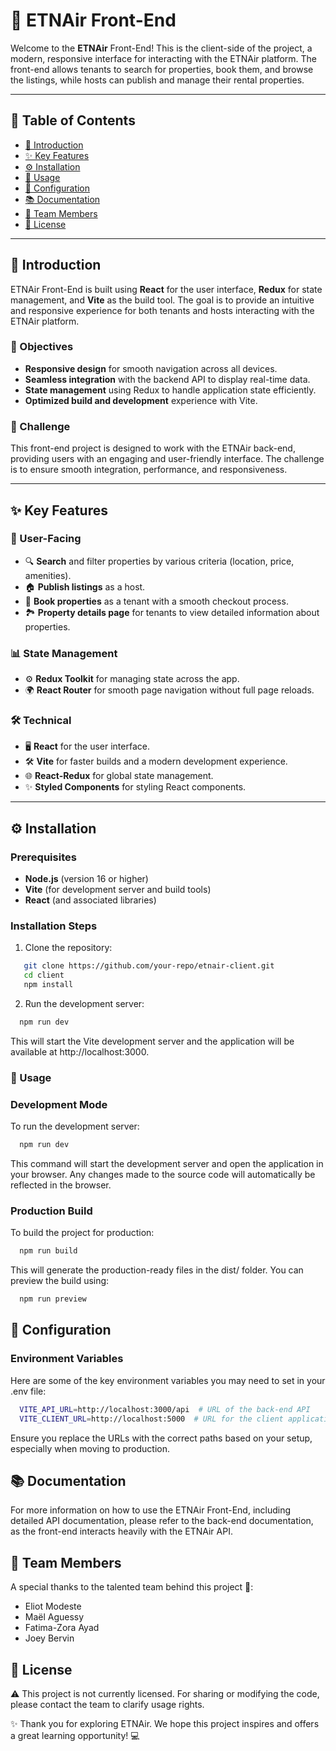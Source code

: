 # 🏡 ETNAir Front-End

Welcome to the **ETNAir** Front-End! This is the client-side of the project, a modern, responsive interface for interacting with the ETNAir platform. The front-end allows tenants to search for properties, book them, and browse the listings, while hosts can publish and manage their rental properties.

---

## 📝 Table of Contents
- [🌟 Introduction](#-introduction)
- [✨ Key Features](#-key-features)
- [⚙️ Installation](#️-installation)
- [🚀 Usage](#-usage)
- [🔧 Configuration](#-configuration)
- [📚 Documentation](#-documentation)
- [🤝 Team Members](#-team-members)
- [📜 License](#-license)

---

## 🌟 Introduction

ETNAir Front-End is built using **React** for the user interface, **Redux** for state management, and **Vite** as the build tool. The goal is to provide an intuitive and responsive experience for both tenants and hosts interacting with the ETNAir platform.

### 🎯 Objectives
- **Responsive design** for smooth navigation across all devices.
- **Seamless integration** with the backend API to display real-time data.
- **State management** using Redux to handle application state efficiently.
- **Optimized build and development** experience with Vite.

### 🚀 Challenge
This front-end project is designed to work with the ETNAir back-end, providing users with an engaging and user-friendly interface. The challenge is to ensure smooth integration, performance, and responsiveness.

---

## ✨ Key Features

### 👥 User-Facing
- 🔍 **Search** and filter properties by various criteria (location, price, amenities).
- 🏠 **Publish listings** as a host.
- 📅 **Book properties** as a tenant with a smooth checkout process.
- 🏞️ **Property details page** for tenants to view detailed information about properties.

### 📊 State Management
- ⚙️ **Redux Toolkit** for managing state across the app.
- 🌍 **React Router** for smooth page navigation without full page reloads.

### 🛠️ Technical
- 🖥️ **React** for the user interface.
- 🛠️ **Vite** for faster builds and a modern development experience.
- 🌐 **React-Redux** for global state management.
- ✨ **Styled Components** for styling React components.

---

## ⚙️ Installation

### Prerequisites
- **Node.js** (version 16 or higher)
- **Vite** (for development server and build tools)
- **React** (and associated libraries)

### Installation Steps
1. Clone the repository:
```bash
   git clone https://github.com/your-repo/etnair-client.git
   cd client
   npm install
```
2. Run the development server:
```bash
  npm run dev
```
This will start the Vite development server and the application will be available at http://localhost:3000.

### 🚀 Usage
### Development Mode
To run the development server:

```bash
  npm run dev
```
This command will start the development server and open the application in your browser. Any changes made to the source code will automatically be reflected in the browser.

### Production Build
To build the project for production:

```bash
  npm run build
```
This will generate the production-ready files in the dist/ folder. You can preview the build using:

```bash
  npm run preview
```
## 🔧 Configuration
### Environment Variables
Here are some of the key environment variables you may need to set in your .env file:

```bash
  VITE_API_URL=http://localhost:3000/api  # URL of the back-end API
  VITE_CLIENT_URL=http://localhost:5000  # URL for the client application
```
Ensure you replace the URLs with the correct paths based on your setup, especially when moving to production.

## 📚 Documentation
For more information on how to use the ETNAir Front-End, including detailed API documentation, please refer to the back-end documentation, as the front-end interacts heavily with the ETNAir API.

## 🤝 Team Members
A special thanks to the talented team behind this project 🎉:

- Eliot Modeste
- Maël Aguessy
- Fatima-Zora Ayad
- Joey Bervin

## 📜 License
⚠️ This project is not currently licensed. For sharing or modifying the code, please contact the team to clarify usage rights.

✨ Thank you for exploring ETNAir. We hope this project inspires and offers a great learning opportunity! 💻